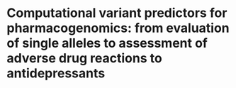 # Computational variant predictors for pharmacogenomics: from evaluation of single alleles to assessment of adverse drug reactions to antidepressants
